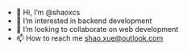 - 👋 Hi, I’m @shaoxcs
- 👀 I’m interested in backend development
- 💞️ I’m looking to collaborate on web development
- 📫 How to reach me shao.xue@outlook.com

<!---
shaoxcs/shaoxcs is a ✨ special ✨ repository because its `README.md` (this file) appears on your GitHub profile.
You can click the Preview link to take a look at your changes.
--->
